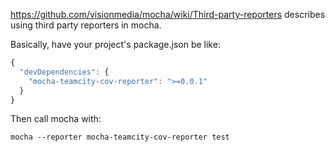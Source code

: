 https://github.com/visionmedia/mocha/wiki/Third-party-reporters describes using third party reporters in mocha.

Basically, have your project's package.json be like:

``` js
{  
  "devDependencies": {  
    "mocha-teamcity-cov-reporter": ">=0.0.1"  
  }  
}
```

Then call mocha with:

`mocha --reporter mocha-teamcity-cov-reporter test`